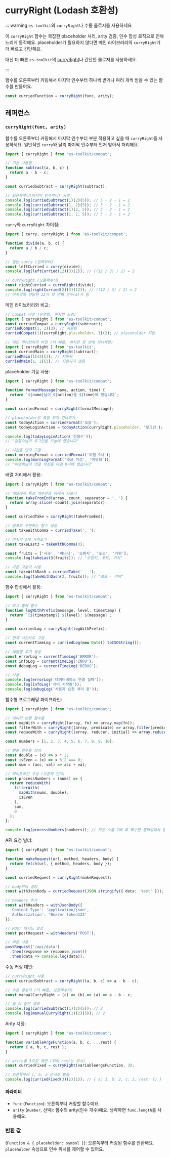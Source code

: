 # curryRight (Lodash 호환성)

::: warning `es-toolkit`의 `curryRight`나 수동 클로저를 사용하세요

이 `curryRight` 함수는 복잡한 placeholder 처리, arity 검증, 인수 합성 로직으로 인해 느리게 동작해요. placeholder가 필요하지 않다면 메인 라이브러리의 `curryRight`가 더 빠르고 간단해요.

대신 더 빠른 `es-toolkit`의 [curryRight](../../function/curryRight.md)나 간단한 클로저를 사용하세요.

:::

함수를 오른쪽부터 커링해서 마지막 인수부터 하나씩 받거나 여러 개씩 받을 수 있는 함수를 만들어요.

```typescript
const curriedFunction = curryRight(func, arity);
```

## 레퍼런스

### `curryRight(func, arity)`

함수를 오른쪽부터 커링해서 마지막 인수부터 부분 적용하고 싶을 때 `curryRight`를 사용하세요. 일반적인 `curry`와 달리 마지막 인수부터 먼저 받아서 처리해요.

```typescript
import { curryRight } from 'es-toolkit/compat';

// 기본 사용법
function subtract(a, b, c) {
  return a - b - c;
}

const curriedSubtract = curryRight(subtract);

// 오른쪽부터(마지막 인수부터) 커링
console.log(curriedSubtract(1)(2)(5)); // 5 - 2 - 1 = 2
console.log(curriedSubtract(1, 2)(5)); // 5 - 2 - 1 = 2
console.log(curriedSubtract(1)(2, 5)); // 5 - 2 - 1 = 2
console.log(curriedSubtract(1, 2, 5)); // 5 - 2 - 1 = 2
```

`curry`와 `curryRight` 차이점:

```typescript
import { curry, curryRight } from 'es-toolkit/compat';

function divide(a, b, c) {
  return a / b / c;
}

// 일반 curry (왼쪽부터)
const leftCurried = curry(divide);
console.log(leftCurried(12)(3)(2)); // ((12 / 3) / 2) = 2

// curryRight (오른쪽부터)  
const rightCurried = curryRight(divide);
console.log(rightCurried(2)(3)(12)); // ((12 / 3) / 2) = 2
// 마지막에 전달한 12가 첫 번째 인수(a)가 됨
```

메인 라이브러리와 비교:

```typescript
// compat 버전 (유연함, 하지만 느림)
import { curryRight } from 'es-toolkit/compat';
const curriedCompat = curryRight(subtract);
curriedCompat(1, 2)(3); // 지원됨
curriedCompat(1)(curryRight.placeholder, 3)(2); // placeholder 지원

// 메인 라이브러리 버전 (더 빠름, 하지만 한 번에 하나씩만)
import { curryRight } from 'es-toolkit';
const curriedMain = curryRight(subtract);
curriedMain(1)(2)(3); // 지원됨
curriedMain(1, 2)(3); // 지원되지 않음
```

placeholder 기능 사용:

```typescript
import { curryRight } from 'es-toolkit/compat';

function formatMessage(name, action, time) {
  return `${name}님이 ${action}을 ${time}에 했습니다`;
}

const curriedFormat = curryRight(formatMessage);

// placeholder로 특정 위치 건너뛰기
const todayAction = curriedFormat('오늘');
const todayLoginAction = todayAction(curryRight.placeholder, '로그인');

console.log(todayLoginAction('김철수')); 
// "김철수님이 로그인을 오늘에 했습니다"

// 시간을 먼저 고정
const morningFormat = curriedFormat('아침 9시');
console.log(morningFormat('댓글 작성', '이영희'));
// "이영희님이 댓글 작성을 아침 9시에 했습니다"
```

배열 처리에서 활용:

```typescript
import { curryRight } from 'es-toolkit/compat';

// 배열에서 특정 개수만큼 뒤에서 자르기
function takeFromEnd(array, count, separator = ', ') {
  return array.slice(-count).join(separator);
}

const curriedTake = curryRight(takeFromEnd);

// 쉼표로 구분하는 함수 생성
const takeWithComma = curriedTake(', ');

// 마지막 3개 가져오기
const takeLast3 = takeWithComma(3);

const fruits = ['사과', '바나나', '오렌지', '포도', '키위'];
console.log(takeLast3(fruits)); // "오렌지, 포도, 키위"

// 다른 구분자 사용
const takeWithDash = curriedTake(' - ');
console.log(takeWithDash(2, fruits)); // "포도 - 키위"
```

함수 합성에서 활용:

```typescript
import { curryRight } from 'es-toolkit/compat';

// 로그 출력 함수
function logWithPrefix(message, level, timestamp) {
  return `[${timestamp}] ${level}: ${message}`;
}

const curriedLog = curryRight(logWithPrefix);

// 현재 시간으로 고정
const currentTimeLog = curriedLog(new Date().toISOString());

// 레벨별 로거 생성
const errorLog = currentTimeLog('ERROR');
const infoLog = currentTimeLog('INFO');
const debugLog = currentTimeLog('DEBUG');

// 사용
console.log(errorLog('데이터베이스 연결 실패'));
console.log(infoLog('서버 시작됨'));
console.log(debugLog('사용자 요청 처리 중'));
```

함수형 프로그래밍 파이프라인:

```typescript
import { curryRight } from 'es-toolkit/compat';

// 데이터 변환 함수들
const mapWith = curryRight((array, fn) => array.map(fn));
const filterWith = curryRight((array, predicate) => array.filter(predicate));
const reduceWith = curryRight((array, reducer, initial) => array.reduce(reducer, initial));

const numbers = [1, 2, 3, 4, 5, 6, 7, 8, 9, 10];

// 변환 함수들 정의
const double = (x) => x * 2;
const isEven = (x) => x % 2 === 0;
const sum = (acc, val) => acc + val;

// 파이프라인 구성 (오른쪽 먼저)
const processNumbers = (nums) => {
  return reduceWith(
    filterWith(
      mapWith(nums, double),
      isEven
    ),
    sum,
    0
  );
};

console.log(processNumbers(numbers)); // 모든 수를 2배 후 짝수만 필터링해서 합계
```

API 요청 빌더:

```typescript
import { curryRight } from 'es-toolkit/compat';

function makeRequest(url, method, headers, body) {
  return fetch(url, { method, headers, body });
}

const curriedRequest = curryRight(makeRequest);

// body부터 설정
const withJsonBody = curriedRequest(JSON.stringify({ data: 'test' }));

// headers 추가
const withHeaders = withJsonBody({
  'Content-Type': 'application/json',
  'Authorization': 'Bearer token123'
});

// POST 메서드 설정
const postRequest = withHeaders('POST');

// 최종 사용
postRequest('/api/data')
  .then(response => response.json())
  .then(data => console.log(data));
```

수동 커링 대안:

```typescript
// curryRight 사용
const curriedSubtract = curryRight((a, b, c) => a - b - c);

// 수동 클로저 (더 빠름, 오른쪽부터)
const manualCurryRight = (c) => (b) => (a) => a - b - c;

// 둘 다 같은 결과
console.log(curriedSubtract(1)(2)(5)); // 2
console.log(manualCurryRight(1)(2)(5)); // 2
```

Arity 지정:

```typescript
import { curryRight } from 'es-toolkit/compat';

function variableArgsFunction(a, b, c, ...rest) {
  return { a, b, c, rest };
}

// arity를 3으로 제한 (뒤의 rest는 무시)
const curriedFixed = curryRight(variableArgsFunction, 3);

// 오른쪽부터 c, b, a 순서로 받음
console.log(curriedFixed(3)(2)(1)); // { a: 1, b: 2, c: 3, rest: [] }
```

#### 파라미터

- `func` (`Function`): 오른쪽부터 커링할 함수예요.
- `arity` (`number`, 선택): 함수의 arity(인수 개수)예요. 생략하면 `func.length`를 사용해요.

### 반환 값

(`Function & { placeholder: symbol }`): 오른쪽부터 커링된 함수를 반환해요. `placeholder` 속성으로 인수 위치를 제어할 수 있어요.
